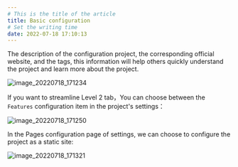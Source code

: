 ```yaml
---
# This is the title of the article
title: Basic configuration
# Set the writing time
date: 2022-07-18 17:10:13
---
```


The description of the configuration project, the corresponding official website, and the tags, this information will help others quickly understand the project and learn more about the project.

![image_20220718_171234](https://cdn.jsdelivr.net/gh/eryajf/tu/img/image_20220718_171234.png)

If you want to streamline Level 2 tab，You can choose between the `Features` configuration item in the project's settings：

![image_20220718_171250](https://cdn.jsdelivr.net/gh/eryajf/tu/img/image_20220718_171250.png)

In the Pages configuration page of settings, we can choose to configure the project as a static site:

![image_20220718_171321](https://cdn.jsdelivr.net/gh/eryajf/tu/img/image_20220718_171321.png)
